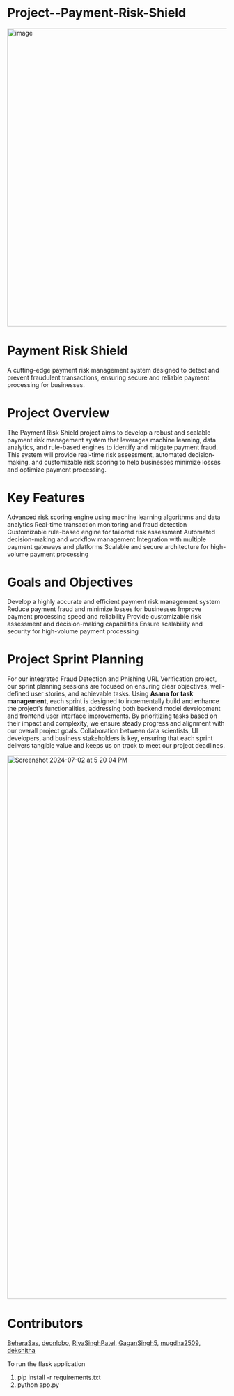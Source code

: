# Project--Payment-Risk-Shield
<img width="683" alt="image" src="https://github.com/BeheraSas/Project--Payment-Risk-Shield/assets/148372851/2bf159b5-81e7-437b-9cff-b04830431ea1">


# Payment Risk Shield

A cutting-edge payment risk management system designed to detect and prevent fraudulent transactions, ensuring secure and reliable payment processing for businesses.

# Project Overview

The Payment Risk Shield project aims to develop a robust and scalable payment risk management system that leverages machine learning, data analytics, and rule-based engines to identify and mitigate payment fraud. This system will provide real-time risk assessment, automated decision-making, and customizable risk scoring to help businesses minimize losses and optimize payment processing.

# Key Features

  Advanced risk scoring engine using machine learning algorithms and data analytics
  Real-time transaction monitoring and fraud detection
  Customizable rule-based engine for tailored risk assessment
  Automated decision-making and workflow management
  Integration with multiple payment gateways and platforms
  Scalable and secure architecture for high-volume payment processing

# Goals and Objectives
Develop a highly accurate and efficient payment risk management system
Reduce payment fraud and minimize losses for businesses
Improve payment processing speed and reliability
Provide customizable risk assessment and decision-making capabilities
Ensure scalability and security for high-volume payment processing

# Project Sprint Planning

For our integrated Fraud Detection and Phishing URL Verification project, our sprint planning sessions are focused on ensuring clear objectives, well-defined user stories, and achievable tasks. Using **Asana for task management**, each sprint is designed to incrementally build and enhance the project's functionalities, addressing both backend model development and frontend user interface improvements. By prioritizing tasks based on their impact and complexity, we ensure steady progress and alignment with our overall project goals. Collaboration between data scientists, UI developers, and business stakeholders is key, ensuring that each sprint delivers tangible value and keeps us on track to meet our project deadlines.

<img width="1247" alt="Screenshot 2024-07-02 at 5 20 04 PM" src="https://github.com/BeheraSas/Project--Payment-Risk-Shield/assets/148372851/2e13af70-04c4-4d24-9306-056bde52cf35">


# Contributors
[BeheraSas](https://github.com/BeheraSas/),
[deonlobo](https://github.com/deonlobo/),
[RiyaSinghPatel](https://github.com/RiyaSinghPatel),
[GaganSingh5](https://github.com/GaganSingh5),
[mugdha2509](https://github.com/mugdha2509),
[dekshitha](https://github.com/dekshitha)

To run the flask application <br>
1. pip install -r requirements.txt <br>
2. python app.py  <br>
